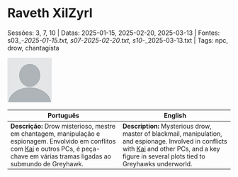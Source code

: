 
# Raveth XilZyrl

Sessões: 3, 7, 10 | Datas: 2025-01-15, 2025-02-20, 2025-03-13 | Fontes: s03_-_2025-01-15.txt, s07_-_2025-02-20.txt, s10_-_2025-03-13.txt | Tags: npc, drow, chantagista

![Raveth XilZyrl](docs/assets/npc/npc_blank.png)

| Português                                                                                                                                                                                               | English                                                                                                                                                                                                        |
| ------------------------------------------------------------------------------------------------------------------------------------------------------------------------------------------------------- | -------------------------------------------------------------------------------------------------------------------------------------------------------------------------------------------------------------- |
| **Descrição:** Drow misterioso, mestre em chantagem, manipulação e espionagem. Envolvido em conflitos com [Kai](pc_kai.md) e outros PCs, é peça-chave em várias tramas ligadas ao submundo de Greyhawk. | **Description:** Mysterious drow, master of blackmail, manipulation, and espionage. Involved in conflicts with [Kai](pc_kai.md) and other PCs, and a key figure in several plots tied to Greyhawks underworld. |

